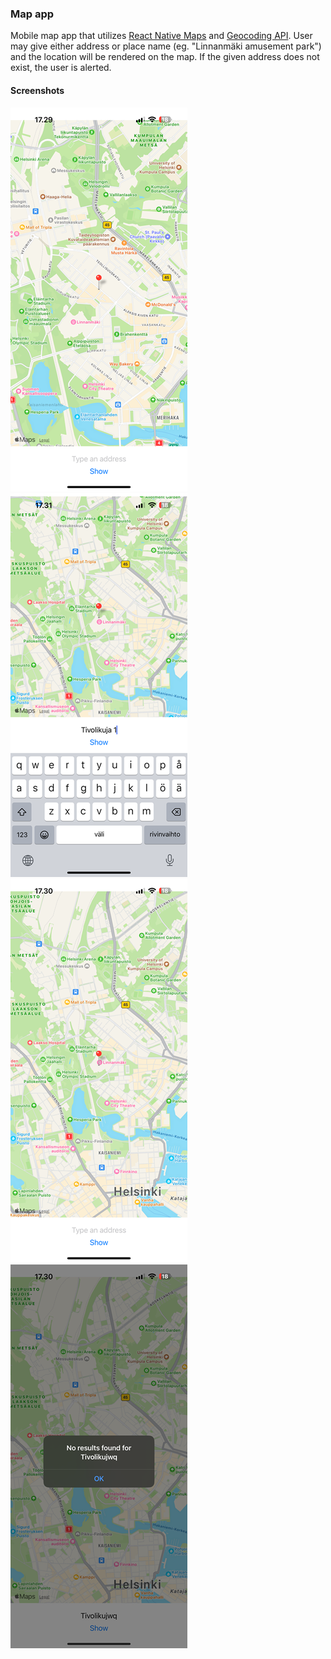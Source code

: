 ### Map app  
Mobile map app that utilizes [React Native Maps](https://github.com/react-native-maps/react-native-maps) and [Geocoding API](https://geocode.maps.co/). User may give either address or place name (eg. "Linnanmäki amusement park") and the location will be rendered on the map. If the given address does not exist, the user is alerted.

#### Screenshots  
![alt Screenshot of the map app](./screenshots/IMG_4635.PNG) 
![alt Screenshot of the map app](./screenshots/IMG_4638.PNG)  
![alt Screenshot of the map app](./screenshots/IMG_4636.PNG) 
![alt Screenshot of the map app](./screenshots/IMG_4637.PNG) 
